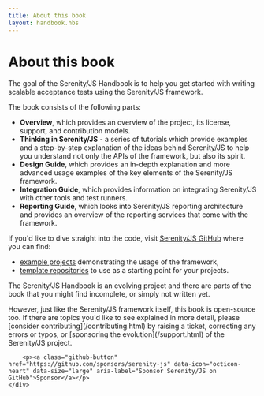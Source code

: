 ```yaml
---
title: About this book
layout: handbook.hbs
---
```

# About this book

The goal of the Serenity/JS Handbook is to help you get started with writing scalable acceptance tests using the Serenity/JS framework.

The book consists of the following parts:
- **Overview**, which provides an overview of the project, its license, support, and contribution models. 
- **Thinking in Serenity/JS** - a series of tutorials which provide examples and a step-by-step explanation of the ideas behind Serenity/JS to help you understand not only the APIs of the framework, but also its spirit. 
- **Design Guide**, which provides an in-depth explanation and more advanced usage examples of the key elements of the Serenity/JS framework.
- **Integration Guide**, which provides information on integrating Serenity/JS with other tools and test runners.
- **Reporting Guide**, which looks into Serenity/JS reporting architecture and provides an overview of the reporting services that come with the framework.

If you'd like to dive straight into the code, visit [Serenity/JS GitHub](https://github.com/serenity-js) where you can find:
 - [example projects](https://github.com/serenity-js/serenity-js/tree/master/examples) demonstrating the usage of the framework,
 - [template repositories](https://github.com/serenity-js) to use as a starting point for your projects.

<div class="pro-tip">
    <div class="icon"><i class="fas fa-tools"></i></div>
    <div class="text">
        <p>
            The Serenity/JS Handbook is an evolving project and there are parts of the book that you might find incomplete, or simply not written yet.
        </p>
        <p>
            However, just like the Serenity/JS framework itself, this book is open-source too. If there are topics you'd like to see explained in more detail, please [consider contributing](/contributing.html) by raising a ticket, correcting any errors or typos, or [sponsoring the evolution](/support.html) of the Serenity/JS project. 
        </p>
        
        <p><a class="github-button" href="https://github.com/sponsors/serenity-js" data-icon="octicon-heart" data-size="large" aria-label="Sponsor Serenity/JS on GitHub">Sponsor</a></p>
    </div>
</div>
